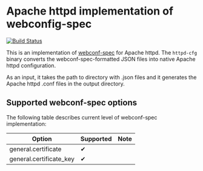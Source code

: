 # Apache httpd implementation of webconfig-spec

[![Build Status](https://travis-ci.org/micro-webapps/httpd-cfg.svg)](https://travis-ci.org/micro-webapps/httpd-cfg)

This is an implementation of [webconf-spec](https://github.com/micro-webapps/webconf-spec) for Apache httpd. The `httpd-cfg` binary converts the webconf-spec-formatted JSON files into native Apache httpd configuration.

As an input, it takes the path to directory with .json files and it generates the Apache httpd .conf files in the output directory.

## Supported webconf-spec options

The following table describes current level of webconf-spec implementation:


| Option | Supported | Note |
|--------|-----------|------|
| general.certificate| ✔ | |
| general.certificate_key| ✔ | |
